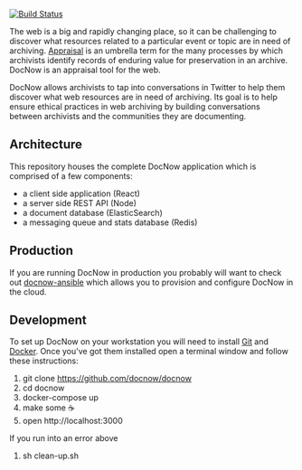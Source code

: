 [![Build Status](https://travis-ci.org/DocNow/docnow.svg?branch=master)](https://travis-ci.org/DocNow/docnow)

The web is a big and rapidly changing place, so it can be challenging to
discover what resources related to a particular event or topic are in need of
archiving. [Appraisal] is an umbrella term for the many processes by which
archivists identify records of enduring value for preservation in an archive.
DocNow is an appraisal tool for the web.

DocNow allows archivists to tap into conversations in Twitter to help them
discover what web resources are in need of archiving. Its goal is to help ensure
ethical practices in web archiving by building conversations between archivists
and the communities they are documenting.

## Architecture

This repository houses the complete DocNow application which is comprised of a
few components:

* a client side application (React)
* a server side REST API (Node)
* a document database (ElasticSearch)
* a messaging queue and stats database (Redis)

## Production

If you are running DocNow in production you probably will want to check out
[docnow-ansible](https://github.com/DocNow/docnow-ansible) which allows you to
provision and configure DocNow in the cloud.

## Development

To set up DocNow on your workstation you will need to install [Git] and
[Docker].  Once you've got them installed open a terminal window and follow
these instructions:

1. git clone https://github.com/docnow/docnow
1. cd docnow
1. docker-compose up
1. make some ☕️
1. open http://localhost:3000

If you run into an error above

1. sh clean-up.sh

[Git]: https://git-scm.com/
[Docker]: https://www.docker.com/
[Appraisal]: https://www2.archivists.org/glossary/terms/a/appraisal
